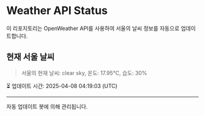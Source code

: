 
# Weather API Status

이 리포지토리는 OpenWeather API를 사용하여 서울의 날씨 정보를 자동으로 업데이트합니다.

## 현재 서울 날씨
> 서울의 현재 날씨: clear sky, 온도: 17.95°C, 습도: 30%

⏳ 업데이트 시간: 2025-04-08 04:19:03 (UTC)

---
자동 업데이트 봇에 의해 관리됩니다.
